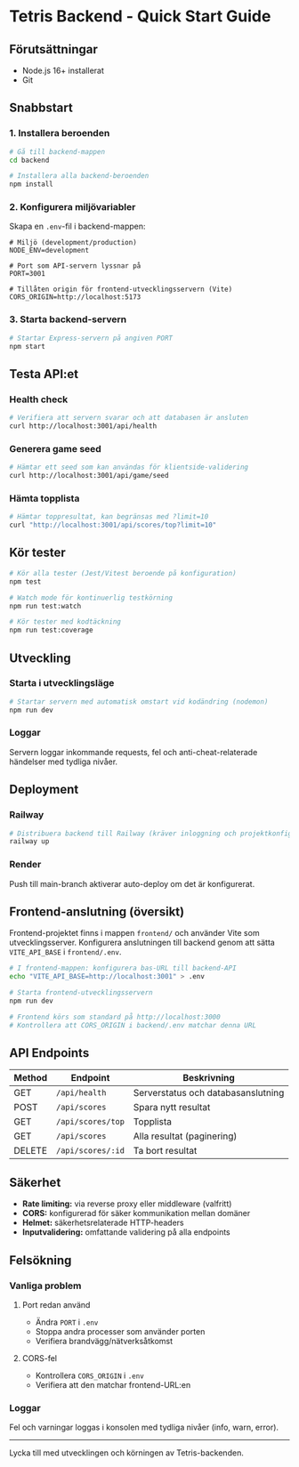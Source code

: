 # Tetris Backend - Quick Start Guide

## Förutsättningar

- Node.js 16+ installerat
- Git

## Snabbstart

### 1. Installera beroenden
```bash
# Gå till backend-mappen
cd backend

# Installera alla backend-beroenden
npm install
```

### 2. Konfigurera miljövariabler
Skapa en `.env`-fil i backend-mappen:
```env
# Miljö (development/production)
NODE_ENV=development

# Port som API-servern lyssnar på
PORT=3001

# Tillåten origin för frontend-utvecklingsservern (Vite)
CORS_ORIGIN=http://localhost:5173
```

### 3. Starta backend-servern
```bash
# Startar Express-servern på angiven PORT
npm start
```

## Testa API:et

### Health check
```bash
# Verifiera att servern svarar och att databasen är ansluten
curl http://localhost:3001/api/health
```

### Generera game seed
```bash
# Hämtar ett seed som kan användas för klientside-validering
curl http://localhost:3001/api/game/seed
```

### Hämta topplista
```bash
# Hämtar toppresultat, kan begränsas med ?limit=10
curl "http://localhost:3001/api/scores/top?limit=10"
```

## Kör tester

```bash
# Kör alla tester (Jest/Vitest beroende på konfiguration)
npm test

# Watch mode för kontinuerlig testkörning
npm run test:watch

# Kör tester med kodtäckning
npm run test:coverage
```

## Utveckling

### Starta i utvecklingsläge
```bash
# Startar servern med automatisk omstart vid kodändring (nodemon)
npm run dev
```

### Loggar
Servern loggar inkommande requests, fel och anti-cheat-relaterade händelser med tydliga nivåer.

## Deployment

### Railway
```bash
# Distribuera backend till Railway (kräver inloggning och projektkonfiguration)
railway up
```

### Render
Push till main-branch aktiverar auto-deploy om det är konfigurerat.

## Frontend-anslutning (översikt)

Frontend-projektet finns i mappen `frontend/` och använder Vite som utvecklingsserver.
Konfigurera anslutningen till backend genom att sätta `VITE_API_BASE` i `frontend/.env`.

```bash
# I frontend-mappen: konfigurera bas-URL till backend-API
echo "VITE_API_BASE=http://localhost:3001" > .env

# Starta frontend-utvecklingsservern
npm run dev

# Frontend körs som standard på http://localhost:3000
# Kontrollera att CORS_ORIGIN i backend/.env matchar denna URL
```



## API Endpoints

| Method | Endpoint | Beskrivning |
|--------|----------|-------------|
| GET | `/api/health` | Serverstatus och databasanslutning |
| POST | `/api/scores` | Spara nytt resultat |
| GET | `/api/scores/top` | Topplista |
| GET | `/api/scores` | Alla resultat (paginering) |
| DELETE | `/api/scores/:id` | Ta bort resultat |

## Säkerhet

- **Rate limiting:** via reverse proxy eller middleware (valfritt)
- **CORS:** konfigurerad för säker kommunikation mellan domäner
- **Helmet:** säkerhetsrelaterade HTTP-headers
- **Inputvalidering:** omfattande validering på alla endpoints

## Felsökning

### Vanliga problem

1. Port redan använd
   - Ändra `PORT` i `.env`
   - Stoppa andra processer som använder porten
   - Verifiera brandvägg/nätverksåtkomst

2. CORS-fel
   - Kontrollera `CORS_ORIGIN` i `.env`
   - Verifiera att den matchar frontend-URL:en

### Loggar
Fel och varningar loggas i konsolen med tydliga nivåer (info, warn, error).

---

Lycka till med utvecklingen och körningen av Tetris-backenden.
